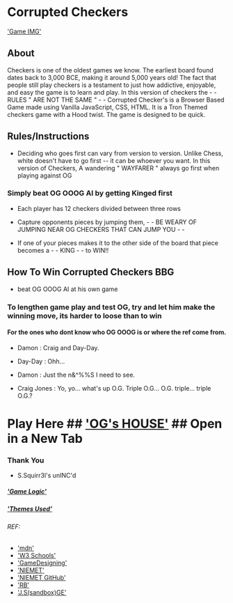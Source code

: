 # Corrupted Checkers 
['Game IMG'](https://github.com/roguione/JS-Game-Proj/blob/main/imgs/game%20pic.png)
## About
Checkers is one of the oldest games we know. The earliest board found dates back to 3,000 BCE, making it around 5,000 years old! The fact that people still play checkers is a testament to just how addictive, enjoyable, and easy the game is to learn and play. In this version of checkers the - - RULES " ARE NOT THE SAME " - - 
Corrupted Checker's is a Browser Based Game made using Vanilla JavaScript, CSS, HTML. It is a Tron Themed checkers game with a Hood twist. The game is designed to be quick.

## Rules/Instructions  

- Deciding who goes first can vary from version to version. Unlike Chess, white doesn't have to go first -- it can be whoever you want. In this version of Checkers, A wandering " WAYFARER " always go first when playing against OG

### Simply beat OG OOOG AI by getting Kinged first

-  Each player has 12 checkers divided between three rows 

- Capture opponents pieces by jumping them, - - BE WEARY OF JUMPING NEAR OG CHECKERS THAT CAN JUMP YOU - -
  
- If one of your pieces makes it to the other side of the board that piece becomes a - - KING - - to WIN!!
  
## How To Win Corrupted Checkers BBG
- beat OG OOOG AI at his own game

### To lengthen game play and test OG, try and let him make the winning move, its harder to loose than to win  

#### For the ones who dont know who OG OOOG is or where the ref come from. 
- Damon : Craig and Day-Day.

- Day-Day : Ohh...

- Damon : Just the n&^%%S I need to see.

- Craig Jones : Yo, yo... what's up O.G. Triple O.G... O.G. triple... triple O.G.?

# Play Here ## ['OG's HOUSE'](https://roguione.github.io/JS-Game-Proj/main.html) ## Open in a New Tab

### Thank You
- S.Squirr3l's unINC'd
##### ['Game Logic'](https://github.com/roguione/JS-Game-Proj/blob/main/Planning/Game_Structure.md) 
##### ['Themes Used'](https://github.com/roguione/JS-Game-Proj/tree/main/imgs)

###### REF: 
  - ['mdn'](https://developer.mozilla.org/en-US/docs/Web/API/Document_Object_Model/Introduction)
  - ['W3 Schools'](https://www.w3schools.com/graphics/default.asp)
  - ['GameDesigning'](https://www.gamedesigning.org/)
  - ['NIEMET'](https://dev.to/niemet0502/how-i-built-a-checkers-game-with-javascript-2hn5)
  - ['NIEMET GitHub'](https://github.com/niemet0502/checkers-game-js)
  - ['RB'](https://github.com/RyanBranco/Checkers)
  - ['J.S(sandbox)GE'](https://codesandbox.io/s/grid-demo-msjfyh)
 




